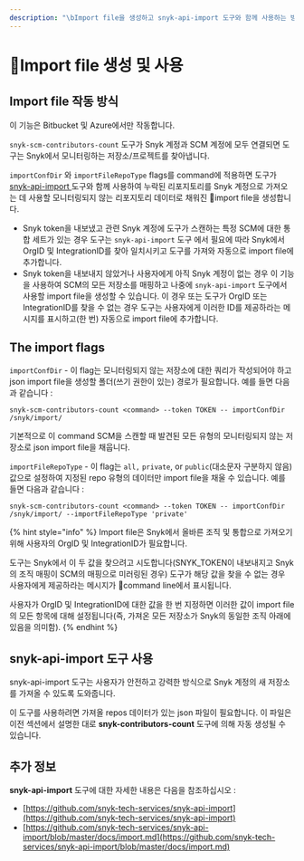 ```yaml
---
description: "\bImport file을 생성하고 snyk-api-import 도구와 함께 사용하는 방법"
---
```


# Import file 생성 및 사용

## Import file 작동 방식

이 기능은 Bitbucket 및 Azure에서만 작동합니다.

`snyk-scm-contributors-count` 도구가 Snyk 계정과 SCM 계정에 모두 연결되면 도구는 Snyk에서 모니터링하는 저장소/프로젝트를 찾아냅니다.

`importConfDir` 와 `importFileRepoType` flags를 command에 적용하면 도구가 [snyk-api-import ](creating-and-using-the-import-files.md#using-the-snyk-api-import-tool)도구와 함께 사용하여 누락된 리포지토리를 Snyk 계정으로 가져오는 데 사용할 모니터링되지 않는 리포지토리 데이터로 채워진 import file을 생성합니다.

* Snyk token을 내보냈고 관련 Snyk 계정에 도구가 스캔하는 특정 SCM에 대한 통합 세트가 있는 경우 도구는 `snyk-api-import` 도구 에서 필요에 따라 Snyk에서 OrgID 및 IntegrationID를 찾아 일치시키고 도구를 가져와 자동으로 import file에 추가합니다.
* Snyk token을 내보내지 않았거나 사용자에게 아직 Snyk 계정이 없는 경우 이 기능을 사용하여 SCM의 모든 저장소를 매핑하고 나중에 `snyk-api-import` 도구에서 사용할 import file을 생성할 수 있습니다. 이 경우 또는 도구가 OrgID 또는 IntegrationID를 찾을 수 없는 경우 도구는 사용자에게 이러한 ID를 제공하라는 메시지를 표시하고(한 번) 자동으로 import file에 추가합니다.

## The import flags

`importConfDir` - 이 flag는 모니터링되지 않는 저장소에 대한 쿼리가 작성되어야 하고 json import file을 생성할 폴더(쓰기 권한이 있는) 경로가 필요합니다. 예를 들면 다음과 같습니다 :

```
snyk-scm-contributors-count <command> --token TOKEN -- importConfDir /snyk/import/
```

기본적으로 이 command SCM을 스캔할 때 발견된 모든 유형의 모니터링되지 않는 저장소로 json import file을 채웁니다.

`importFileRepoType` - 이 flag는 `all,` `private`, or `public`(대소문자 구분하지 않음) 값으로 설정하여 지정된 repo 유형의 데이터만 import file을 채울 수 있습니다. 예를 들면 다음과 같습니다 :

```
snyk-scm-contributors-count <command> --token TOKEN -- importConfDir /snyk/import/ --importFileRepoType 'private'
```

{% hint style="info" %}
Import file은 Snyk에서 올바른 조직 및 통합으로 가져오기 위해 사용자의 OrgID 및 IntegrationID가 필요합니다.&#x20;

도구는 Snyk에서 이 두 값을 찾으려고 시도합니다(SNYK\_TOKEN이 내보내지고 Snyk의 조직 매핑이 SCM의 매핑으로 미러링된 경우) 도구가 해당 값을 찾을 수 없는 경우 사용자에게 제공하라는 메시지가 command line에서 표시됩니다.

사용자가 OrgID 및 IntegrationID에 대한 값을 한 번 지정하면 이러한 값이 import file의 모든 항목에 대해 설정됩니다(즉, 가져온 모든 저장소가 Snyk의 동일한 조직 아래에 있음을 의미함).
{% endhint %}

## snyk-api-import 도구 사용

snyk-api-import 도구는 사용자가 안전하고 강력한 방식으로 Snyk 계정의 새 저장소를 가져올 수 있도록 도와줍니다.

이 도구를 사용하려면 가져올 repos 데이터가 있는 json 파일이 필요합니다. 이 파일은 이전 섹션에서 설명한 대로 **snyk-contributors-count** 도구에 의해 자동 생성될 수 있습니다.

## 추가 정보

**snyk-api-import** 도구에 대한 자세한 내용은 다음을 참조하십시오 :

* [https://github.com/snyk-tech-services/snyk-api-import](https://github.com/snyk-tech-services/snyk-api-import)
* [https://github.com/snyk-tech-services/snyk-api-import/blob/master/docs/import.md](https://github.com/snyk-tech-services/snyk-api-import/blob/master/docs/import.md)
